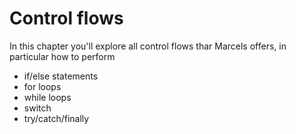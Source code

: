 # Control flows

In this chapter you'll explore all control flows thar Marcels offers, in particular how to perform

- if/else statements
- for loops
- while loops
- switch
- try/catch/finally